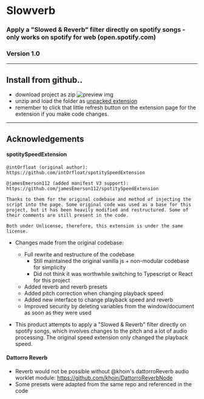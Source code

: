 # Slowverb

### Apply a "Slowed & Reverb" filter directly on spotify songs - only works on spotify for web (open.spotify.com)

### Version 1.0

---

## Install from github..

-   download project as zip ![preview img](https://i.stack.imgur.com/PrvYK.png)
-   unzip and load the folder as [unpacked extension](https://developer.chrome.com/extensions/getstarted#manifest)
-   remember to click that little refresh button on the extension page for the extension if you make code changes.

---

## Acknowledgements

#### spotitySpeedExtension

    @intOrfloat (original author): https://github.com/intOrfloat/spotitySpeedExtension
    
    @jamesEmerson112 (added manifest V3 support): https://github.com/jamesEmerson112/spotitySpeedExtension

    Thanks to them for the original codebase and method of injecting the script into the page. Some original code was used as a base for this project, but it has been heavily modified and restructured. Some of their comments are still present in the code.

    Both under Unlicense, therefore, this extension is under the same license.

-   Changes made from the original codebase:

    -   Full rewrite and restructure of the codebase
        -   Still maintained the original vanilla js + non-modular codebase for simplicity
        -   Did not think it was worthwhile switching to Typescript or React for this project
    -   Added reverb and reverb presets
    -   Added pitch correction when changing playback speed
    -   Added new interface to change playback speed and reverb
    -   Improved security by deleting variables from the window/document as
        soon as they were used

-   This product attempts to apply a "Slowed & Reverb" filter directly on spotify songs,
    which involves changes to the pitch and a lot of audio processing. The original speed extension only changed the playback speed.

#### Dattorro Reverb
- Reverb would not be possible without @khoin's dattorroReverb audio worklet module:
https://github.com/khoin/DattorroReverbNode
- Some presets were adapted from the same repo and referenced in the code

